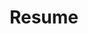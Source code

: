 ---
layout: resume
permalink: /resume/
title: Resume
description: "Last updated: 7/24/23"
nav: true
nav_order: 2
resume_pdf: resume.pdf
---